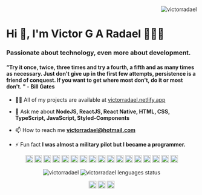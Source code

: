 <p align="right"> <img src="https://komarev.com/ghpvc/?username=victorradael" alt="victorradael" /> </p>
<h1 align="left">Hi 👋, I'm Victor G A Radael 👨‍💻🌐</h1>
<h3 align="left">Passionate about technology, even more about development.</h3>

<h4 align="left">“Try it once, twice, three times and try a fourth, a fifth and as many times as necessary. Just don't give up in the first few attempts, persistence is a friend of conquest. If you want to get where most don't, do it or most don't. " - Bill Gates</h4>

- 👨‍💻 All of my projects are available at [victorradael.netlify.app](https://victorradael.netlify.app)

- 💬 Ask me about **NodeJS, ReactJS, React Native, HTML, CSS, TypeScript, JavaScript, Styled-Components**

- 📫 How to reach me **victorradael@hotmail.com**

- ⚡ Fun fact **I was almost a military pilot but I became a programmer.**

<p align="center"><img src="https://devicons.github.io/devicon/devicon.git/icons/react/react-original-wordmark.svg" alt="react" width="20" height="20"/> <img src="https://devicons.github.io/devicon/devicon.git/icons/android/android-original-wordmark.svg" alt="android" width="20" height="20"/> <img src="https://devicons.github.io/devicon/devicon.git/icons/cplusplus/cplusplus-original.svg" alt="cplusplus" width="20" height="20"/> <img src="https://devicons.github.io/devicon/devicon.git/icons/css3/css3-original-wordmark.svg" alt="css3" width="20" height="20"/> <img src="https://devicons.github.io/devicon/devicon.git/icons/docker/docker-original-wordmark.svg" alt="docker" width="20" height="20"/> <img src="https://devicons.github.io/devicon/devicon.git/icons/electron/electron-original.svg" alt="electron" width="20" height="20"/> <img src="https://devicons.github.io/devicon/devicon.git/icons/html5/html5-original-wordmark.svg" alt="html5" width="20" height="20"/> <img src="https://devicons.github.io/devicon/devicon.git/icons/java/java-original-wordmark.svg" alt="java" width="20" height="20"/> <img src="https://devicons.github.io/devicon/devicon.git/icons/javascript/javascript-original.svg" alt="javascript" width="20" height="20"/> <img src="https://devicons.github.io/devicon/devicon.git/icons/typescript/typescript-original.svg" alt="typescript" width="20" height="20"/> <img src="https://devicons.github.io/devicon/devicon.git/icons/mongodb/mongodb-original-wordmark.svg" alt="mongodb" width="20" height="20"/> <img src="https://devicons.github.io/devicon/devicon.git/icons/postgresql/postgresql-original-wordmark.svg" alt="postgresql" width="20" height="20"/> <img src="https://devicons.github.io/devicon/devicon.git/icons/sass/sass-original.svg" alt="sass" width="20" height="20"/> <img src="https://devicons.github.io/devicon/devicon.git/icons/nodejs/nodejs-original-wordmark.svg" alt="nodejs" width="20" height="20"/> <img src="https://devicons.github.io/devicon/devicon.git/icons/linux/linux-original.svg" alt="linux" width="20" height="20"/> <img src="https://devicons.github.io/devicon/devicon.git/icons/redux/redux-original.svg" alt="redux" width="20" height="20"/> <img src="https://devicons.github.io/devicon/devicon.git/icons/express/express-original-wordmark.svg" alt="express" width="20" height="20"/></p>

<p align="center"> 
  
  <img src="https://github-readme-stats.vercel.app/api?username=victorradael&show_icons=true&count_private=true&theme=tokyonight" alt="victorradael" /> 
  
  <img src="https://github-readme-stats.vercel.app/api/top-langs/?username=victorradael&layout=compact&theme=tokyonight" alt="victorradael lenguages status" />

</p>




<p align="center">
<a href="https://twitter.com/victorradael" target="blank"><img align="center" src="https://cdn.jsdelivr.net/npm/simple-icons@3.0.1/icons/twitter.svg" alt="victorradael" height="20" width="20" /></a>
<a href="https://linkedin.com/in/victorradael" target="blank"><img align="center" src="https://cdn.jsdelivr.net/npm/simple-icons@3.0.1/icons/linkedin.svg" alt="victorradael" height="20" width="20" /></a>
<a href="https://instagram.com/victorradael" target="blank"><img align="center" src="https://cdn.jsdelivr.net/npm/simple-icons@3.0.1/icons/instagram.svg" alt="victorradael" height="20" width="20" /></a>
</p>
